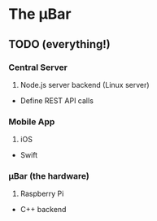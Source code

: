 # The µBar 

## TODO (everything!)
### Central Server
1. Node.js server backend (Linux server)
  * Define REST API calls

### Mobile App
1. iOS
  * Swift

### µBar (the hardware)
1. Raspberry Pi
  * C++ backend
